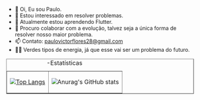 - 👋 Oi, Eu sou Paulo.
- 👀 Estou interessado em resolver problemas.
- 🌱 Atualmente estou aprendendo Flutter.
- 💞️ Procuro colaborar com a evolução, talvez seja a única forma de resolver nosso maior problema.
- 📫 Contato: paulovictorflores28@gmail.com
- 🐱‍🏍 Verdes tipos de energia, já que esse vai ser um problema do futuro.


<table border="1">
  <caption>-Estatísticas</caption>
<tr>
<td>


[![Top Langs](https://github-readme-stats.vercel.app/api/top-langs/?username=paulovictorbuenoflores)](https://github.com/paulovictorbuenoflores/github-readme-stats)

</td>
<td>


![Anurag's GitHub stats](https://github-readme-stats.vercel.app/api?username=paulovictorbuenoflores&bg_color=30,e96443,904e95&title_color=fff&text_color=fff)
</td>
</tr>
</table>
